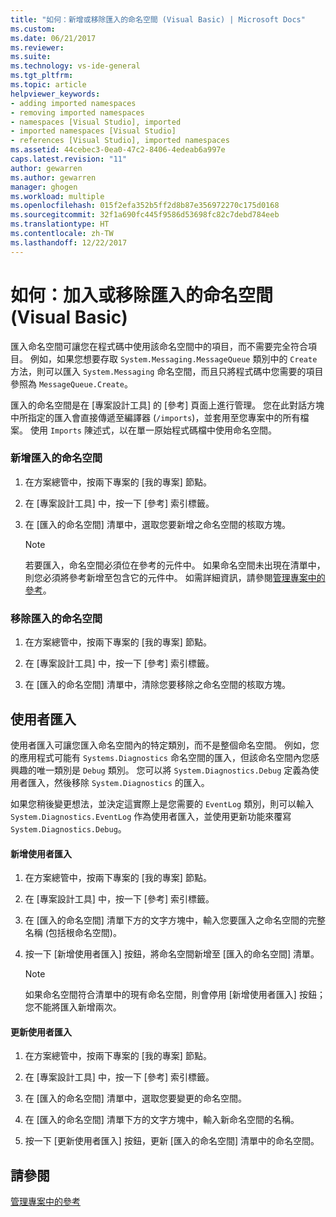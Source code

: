 ```yaml
---
title: "如何：新增或移除匯入的命名空間 (Visual Basic) | Microsoft Docs"
ms.custom: 
ms.date: 06/21/2017
ms.reviewer: 
ms.suite: 
ms.technology: vs-ide-general
ms.tgt_pltfrm: 
ms.topic: article
helpviewer_keywords:
- adding imported namespaces
- removing imported namespaces
- namespaces [Visual Studio], imported
- imported namespaces [Visual Studio]
- references [Visual Studio], imported namespaces
ms.assetid: 44cebec3-0ea0-47c2-8406-4edeab6a997e
caps.latest.revision: "11"
author: gewarren
ms.author: gewarren
manager: ghogen
ms.workload: multiple
ms.openlocfilehash: 015f2efa352b5ff2d8b87e356972270c175d0168
ms.sourcegitcommit: 32f1a690fc445f9586d53698fc82c7debd784eeb
ms.translationtype: HT
ms.contentlocale: zh-TW
ms.lasthandoff: 12/22/2017
---
```

# <a name="how-to-add-or-remove-imported-namespaces-visual-basic"></a>如何：加入或移除匯入的命名空間 (Visual Basic)
匯入命名空間可讓您在程式碼中使用該命名空間中的項目，而不需要完全符合項目。 例如，如果您想要存取 `System.Messaging.MessageQueue` 類別中的 `Create` 方法，則可以匯入 `System.Messaging` 命名空間，而且只將程式碼中您需要的項目參照為 `MessageQueue.Create`。  

 匯入的命名空間是在 [專案設計工具] 的 [參考] 頁面上進行管理。 您在此對話方塊中所指定的匯入會直接傳遞至編譯器 (`/imports`)，並套用至您專案中的所有檔案。 使用 `Imports` 陳述式，以在單一原始程式碼檔中使用命名空間。  

### <a name="to-add-an-imported-namespace"></a>新增匯入的命名空間  

1.  在方案總管中，按兩下專案的 [我的專案] 節點。  

2.  在 [專案設計工具] 中，按一下 [參考] 索引標籤。  

3.  在 [匯入的命名空間] 清單中，選取您要新增之命名空間的核取方塊。  

    > [!NOTE]
    >  若要匯入，命名空間必須位在參考的元件中。 如果命名空間未出現在清單中，則您必須將參考新增至包含它的元件中。 如需詳細資訊，請參閱[管理專案中的參考](managing-references-in-a-project.md)。  
  
### <a name="to-remove-an-imported-namespace"></a>移除匯入的命名空間  

1.  在方案總管中，按兩下專案的 [我的專案] 節點。  

2.  在 [專案設計工具] 中，按一下 [參考] 索引標籤。  

3.  在 [匯入的命名空間] 清單中，清除您要移除之命名空間的核取方塊。  

## <a name="user-imports"></a>使用者匯入  
 使用者匯入可讓您匯入命名空間內的特定類別，而不是整個命名空間。 例如，您的應用程式可能有 `Systems.Diagnostics` 命名空間的匯入，但該命名空間內您感興趣的唯一類別是 `Debug` 類別。 您可以將 `System.Diagnostics.Debug` 定義為使用者匯入，然後移除 `System.Diagnostics` 的匯入。  

 如果您稍後變更想法，並決定這實際上是您需要的 `EventLog` 類別，則可以輸入 `System.Diagnostics.EventLog` 作為使用者匯入，並使用更新功能來覆寫 `System.Diagnostics.Debug`。  

#### <a name="to-add-a-user-import"></a>新增使用者匯入  

1.  在方案總管中，按兩下專案的 [我的專案] 節點。  

2.  在 [專案設計工具] 中，按一下 [參考] 索引標籤。  

3.  在 [匯入的命名空間] 清單下方的文字方塊中，輸入您要匯入之命名空間的完整名稱 (包括根命名空間)。  

4.  按一下 [新增使用者匯入] 按鈕，將命名空間新增至 [匯入的命名空間] 清單。  

    > [!NOTE]
    >  如果命名空間符合清單中的現有命名空間，則會停用 [新增使用者匯入] 按鈕；您不能將匯入新增兩次。  

#### <a name="to-update-a-user-import"></a>更新使用者匯入  

1.  在方案總管中，按兩下專案的 [我的專案] 節點。  

2.  在 [專案設計工具] 中，按一下 [參考] 索引標籤。  

3.  在 [匯入的命名空間] 清單中，選取您要變更的命名空間。  

4.  在 [匯入的命名空間] 清單下方的文字方塊中，輸入新命名空間的名稱。  

5.  按一下 [更新使用者匯入] 按鈕，更新 [匯入的命名空間] 清單中的命名空間。  

## <a name="see-also"></a>請參閱  
 [管理專案中的參考](../ide/managing-references-in-a-project.md)
